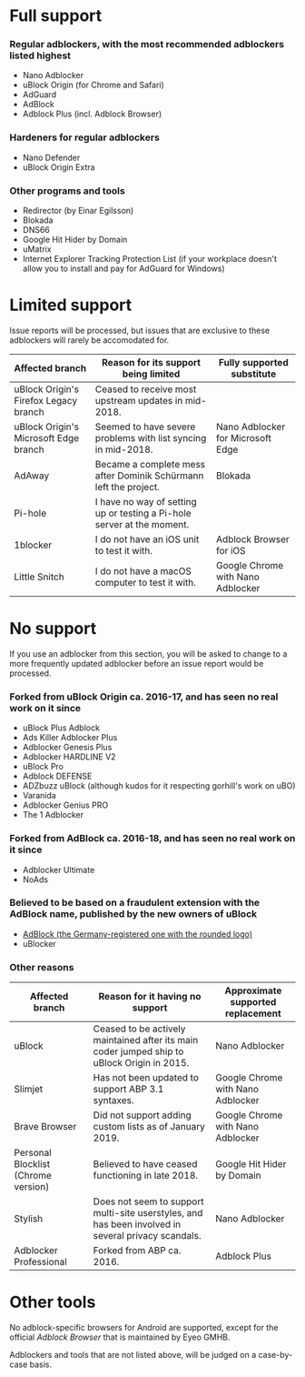 # Full support

### Regular adblockers, with the most recommended adblockers listed highest

* Nano Adblocker
* uBlock Origin (for Chrome and Safari)
* AdGuard
* AdBlock
* Adblock Plus (incl. Adblock Browser)

### Hardeners for regular adblockers

* Nano Defender
* uBlock Origin Extra

### Other programs and tools

* Redirector (by Einar Egilsson)
* Blokada
* DNS66
* Google Hit Hider by Domain
* uMatrix
* Internet Explorer Tracking Protection List (if your workplace doesn't allow you to install and pay for AdGuard for Windows)

# Limited support

Issue reports will be processed, but issues that are exclusive to these adblockers will rarely be accomodated for.

| Affected branch | Reason for its support being limited | Fully supported substitute |
| - | - | - |
| uBlock Origin's Firefox Legacy branch | Ceased to receive most upstream updates in mid-2018. | |
| uBlock Origin's Microsoft Edge branch | Seemed to have severe problems with list syncing in mid-2018. | Nano Adblocker for Microsoft Edge |
| AdAway | Became a complete mess after Dominik Schürmann left the project. | Blokada |
| Pi-hole | I have no way of setting up or testing a Pi-hole server at the moment. | |
| 1blocker | I do not have an iOS unit to test it with. | Adblock Browser for iOS | | 
| Little Snitch | I do not have a macOS computer to test it with. | Google Chrome with Nano Adblocker | |

# No support

If you use an adblocker from this section, you will be asked to change to a more frequently updated adblocker before an issue report would be processed.

### Forked from uBlock Origin ca. 2016-17, and has seen no real work on it since

* uBlock Plus Adblock
* Ads Killer Adblocker Plus
* Adblocker Genesis Plus
* Adblocker HARDLINE V2
* uBlock Pro
* Adblock DEFENSE
* ADZbuzz uBlock (although kudos for it respecting gorhill's work on uBO)
* Varanida
* Adblocker Genius PRO
* The 1 Adblocker

### Forked from AdBlock ca. 2016-18, and has seen no real work on it since

* Adblocker Ultimate
* NoAds

### Believed to be based on a fraudulent extension with the AdBlock name, published by the new owners of uBlock

* [AdBlock (the Germany-registered one with the rounded logo)](https://chrome.google.com/webstore/detail/adblock/dgpfeomibahlpbobpnjpcobpechebadh)
* uBlocker

### Other reasons

| Affected branch | Reason for it having no support | Approximate supported replacement |
| - | - | - |
| uBlock | Ceased to be actively maintained after its main coder jumped ship to uBlock Origin in 2015. | Nano Adblocker |
| Slimjet | Has not been updated to support ABP 3.1 syntaxes. | Google Chrome with Nano Adblocker |
| Brave Browser | Did not support adding custom lists as of January 2019. | Google Chrome with Nano Adblocker |
| Personal Blocklist (Chrome version) | Believed to have ceased functioning in late 2018. | Google Hit Hider by Domain |
| Stylish | Does not seem to support multi-site userstyles, and has been involved in several privacy scandals. | Nano Adblocker |
| Adblocker Professional | Forked from ABP ca. 2016. | Adblock Plus |

# Other tools

No adblock-specific browsers for Android are supported, except for the official *Adblock Browser* that is maintained by Eyeo GMHB.

Adblockers and tools that are not listed above, will be judged on a case-by-case basis.
